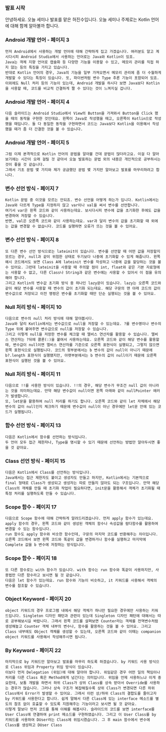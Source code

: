 ### 발표 시작
안녕하세요. 오늘 세미나 발표를 맡은 허진수입니다.
오늘 세미나 주제로는 Kotlin 언어에 대해 함께 알아볼까 합니다.

### Android 개발 언어 - 페이지 3
	먼저 Android에서 사용하는 개발 언어에 대해 간략하게 집고 가겠습니다. 여러분도 알고 계시다시피 Android Studio에서 사용하는 언어로는 Java와 Kotlin이 있죠. 
	Java는 객체 지향 언어로 캡슐화 등 다양한 기능을 이용할 수 있고, 메모리 관리를 직접 하지 않는 등의 특징을 가지고 있습니다. 
	반대로 Kotlin 언어의 경우, Java의 기능을 일부 가져오면서 메모리 관리에 좀 더 수월하게 개발할 수 있다는 특징이 있습니다. 또, 파이썬처럼 변수 Type 추론 기능이 포함되어 있죠. 이외에도 Null 처리 등의 기능이 있는데, Android 개발을 하시다 보면 Java보다 Kotlin을 사용할 때, 코드를 비교적 간결하게 짤 수 있다는 것이 느껴지실 겁니다.
### Android 개발 언어 - 페이지 4
	다음 슬라이드는 Android Studio에서 View의 Button을 가져와서 Button을 Click 했을 때의 동작을 구현한 것인데요. 왼쪽이 Java로 작성했을 때고, 오른쪽이 Kotlin으로 작성했을 때입니다. 둘 다 동일한 동작을 구현하면서 코드는 Java보다 Kotlin을 이용해서 작성했을 때가 좀 더 간결한 것을 볼 수 있습니다.
### Android 개발 언어 - 페이지 5
	그럼 이제 본격적으로 Kotlin 언어의 문법을 알아볼 건데 문법이 많더라고요. 이걸 다 알아보기에는 시간이 오래 걸릴 것 같아서 오늘 발표하는 문법 외의 내용은 개인적으로 공부하시는 것이 좋을 것 같습니다. 
	그래서 기초 문법 몇 가지와 제가 궁금했던 문법 몇 가지만 알아보고 발표를 마무리하려고 합니다.
### 변수 선언 방식 - 페이지 7
	Kotlin 문법 중 이것을 모르는 안되죠. 변수 선언을 어떻게 하는가 입니다. Kotlin에서는 Java와 다르게 Type을 지정하지 않고 var이나 val을 써서 변수를 선언합니다. 
	여기서 var은 왼쪽 코드와 같이 사용하는데요. 보시다시피 변수에 값을 초기화한 후에도 값을 변경하여 저장할 수 있습니다.
	반면, val은 오른족 코드와 같이 사용하는데요. var과 달리 변수의 값을 초기화할 때 외에는 값을 변경할 수 없습니다. 코드를 실행하면 오류가 뜨는 것을 볼 수 있어요.
### 변수 선언 방식 - 페이지 8
	또 다른 변수 선언 방식으로는 lateinit이 있습니다. 변수를 선언할 때 어떤 값을 저장할지 모르는 경우, null과 같이 위험한 상태로 두기보다 나중에 초기화할 수 있게 해줍니다. 왼쪽 예시 코드에서도 보면 Class A에 lateinit 변수를 작성하고 나중에 값을 할당하는 것을 볼 수 있어요. 그런데 lateinit을 사용할 때 주의할 점이 int, float와 같은 기본 자료형에는 사용할 수 없고, 다른 Class나 String과 같은 변수에는 사용할 수 있어서 이 점을 유의해야 합니다.
	그리고 Kotlin의 변수값 초기화 방식 중 하나인 lazy문이 있습니다. lazy는 오른쪽 코드와 같이 해당 변수를 사용할 때 변수의 값이 초기화 되는데요. 해당 구문의 맨 아래 코드의 값이 변수값으로 저장되고 이전 명령은 변수를 초기화할 때만 단순 실행되는 것을 볼 수 있어요.
### Null 처리 방식 - 페이지 10
	다음으로 변수의 null 처리 방식에 대해 알아봅시다.
	Java와 달리 Kotlin에서는 변수값으로 null을 저장할 수 있는데요. ?를 변수명이나 변수의 Type 뒤에 붙여주면 변수값으로 null을 저장할 수 있습니다.
	그리고 이렇게 null을 저장한 변수를 체크할 때 엘비스 연산자를 활용할 수 있습니다. 엘비스 연산자는 ?뒤에 콜론(:)을 붙여서 사용하는데요. 오른쪽 코드와 같이 해당 변수를 활용할 때, 변수값이 null이면 엘비스 연산자를 기준으로 오른쪽 표현식이 실행되고, 그렇지 않으면 왼쪽 표현식으로 실행됩니다. 코드의 윗부분에서는 b 변수의 값이 null이 아니기 때문에 b?.length 표현식이 실행됐지만, 아랫부분에서는 b 변수의 값이 null이기 때문에 오른쪽 표현식이 실행된 것을 볼 수 있어요.
### Null 처리 방식 - 페이지 11
	다음으로 !!를 사용한 방식이 있습니다. !!의 경우, 해당 변수가 무조건 null 값이 아니라는 것을 의미하는데요. 만약 해당 변수값이 null이면 왼쪽 아래와 같이 nullPointer 에러가 발생합니다. 
	또, let문을 활용하여 null 처리를 하기도 합니다. 오른쪽 코드와 같이 let 자체에서 해당 변수의 값이 null인지 체크하기 때문에 변수값이 null이 아닌 경우에만 let문 안에 있는 코드가 실행됩니다.
### 함수 선언 방식 - 페이지 13
	다음은 Kotlin에서 함수를 선언하는 방식입니다.
	두 언어 모두 접근 제한자나, Type을 명시할 수 있기 때문에 선언하는 방법만 알아두시면 좋을 것 같아요.
### Class 선언 방식 - 페이지 15
	다음은 Kotlin에서 Class를 선언하는 방식입니다.
	Java에서는 접근 제한자도 붙이고 생성자도 만들고 하지만, Kotlin에서는 기본적으로 final 형태로 Class가 생성되고 생성자는 따로 만들지 않아도 되는 구조입니다. 만약 해당 Class의 객체를 만들 때 초기화 작업이 필요하다면, init문을 활용해서 객체가 초기화될 때 특정 처리를 실행하도록 만들 수 있습니다.
### Scope 함수 - 페이지 17
	다음으로 Scope 함수에 대해 간략하게 알려드리겠습니다. 먼저 apply 함수가 있는데요. apply 함수의 경우, 왼쪽 코드와 같이 생성된 객체의 함수나 속성값을 람다함수를 활용하여 변경할 수 있는 함수입니다.
	run 함수도 apply 함수와 비슷한 함수인데, 구문의 마지막 코드를 반환해주는 차이입니다. 오른쪽 코드에서 보면 왼쪽 코드와 똑같이 값을 변경하거나 함수를 실행하고 마지막에 Complete 값을 b 변수에 저장하는 방식입니다.
### Scope 함수 - 페이지 18
	또 다른 함수로는 with 함수가 있습니다. with 함수는 run 함수와 똑같이 사용하지만, 사용법만 다른 함수라고 보시면 될 것 같습니다.
	다음은 let 함수가 있는데요. run 함수와 기능이 비슷하고, it 키워드를 사용해서 객체의 변수를 참조할 수 있습니다.
### Object Keyword - 페이지 20
	object 키워드의 경우 프로그램 내에서 해당 객체가 하나만 필요한 경우에만 사용하는 키워드입니다. Singleton 디자인 패턴과 관련이 있는데 Singleton 디자인 패턴에 대해서는 따로 공부해보시길 바랍니다. 그래서 왼쪽 코드를 살펴보면 Counter라는 객체를 전역변수처럼 생성해놓고 Counter 객체 내부의 변수나, 함수를 활용하는 것을 볼 수 있어요. 그리고 Class 내부에도 Object 객체를 생성할 수 있는데, 오른쪽 코드와 같이 이때는 companion object 키워드를 사용해서 작성해주시면 됩니다.
### By Keyword - 페이지 22
	마지막으로 by 키워드만 알아보고 발표를 마무리 하도록 하겠습니다. by 키워드 사용 방식으로 Class 위임과 Property 위임 방식이 있습니다.
	이보다 먼저 Delegation (위임)에 대해 알아야 합니다. 위임같은 경우 어떤 일의 책임이나 처리를 다른 Class 혹은 Method에게 넘긴다는 의미입니다. 위임을 언제 사용하느냐 이게 중요한데, 보통 개발을 하면서 하위 Class가 상위 Class를 상속 받아서 Override를 사용하는 경우가 많습니다. 그러나 상속 구조가 복잡해질수록 상위 Class가 변경되면 다른 하위 Class에서 Error가 발생할 수 있어요. 그래서 이런 상/하위 Class의 결합도를 줄이고자 by 키워드를 사용한다고 합니다. 쉽게 말해서 다른 Class에 있는 interface 메소드를 별도의 참조 없이 호출할 수 있도록 지원해주는 기능이라고 보시면 될 것 같아요.
	이렇게 말보다 먼저 코드를 통해 이해를 해봅시다. 슬라이드의 코드를 보면 interface를 User Class에 연결하여 print 메소드를 구현하였습니다. 그리고 이 User Class를 by 키워드를 사용하여 DUser라는 Class에 위임시켰습니다. 그 후 main 함수에서 변수에 Class를 생성하고 DUser Class